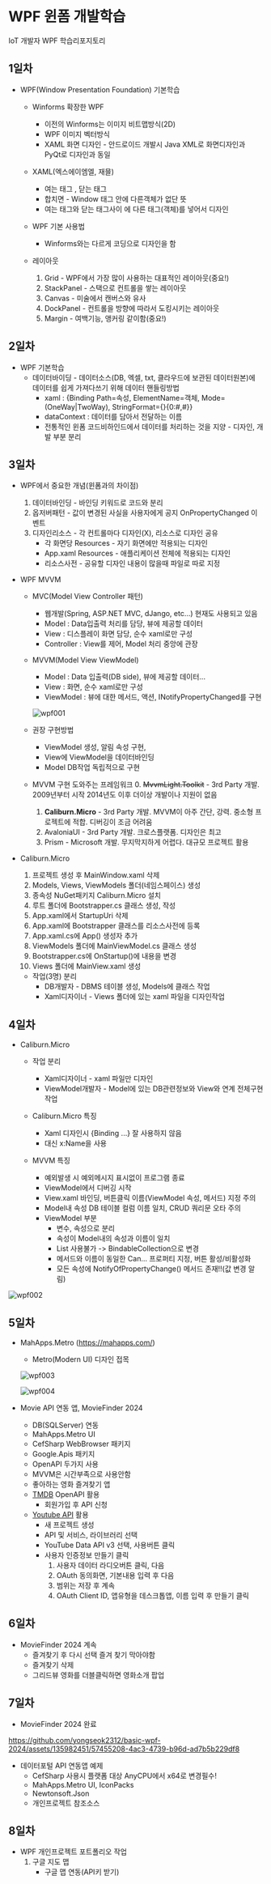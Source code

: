 # WPF 윈폼 개발학습
IoT 개발자 WPF 학습리포지토리

## 1일차
- WPF(Window Presentation Foundation) 기본학습
    - Winforms 확장한 WPF
        - 이전의 Winforms는 이미지 비트맵방식(2D)
        - WPF 이미지 벡터방식
        - XAML 화면 디자인 - 안드로이드 개발시 Java XML로 화면디자인과 PyQt로 디자인과 동일

    - XAML(엑스에이엠엘, 재믈)
        - 여는 태그 <Window>, 닫는 태그 </Window>
        - 합치면 <Window /> - Window 태그 안에 다른객체가 없단 뜻
        - 여는 태그와 닫는 태그사이 에 다른 태그(객체)를 넣어서 디자인

    - WPF 기본 사용법
        - Winforms와는 다르게 코딩으로 디자인을 함

    - 레이아웃
        1. Grid - WPF에서 가장 많이 사용하는 대표적인 레이아웃(중요!)
        2. StackPanel - 스택으로 컨트롤을 쌓는 레이아웃
        3. Canvas - 미술에서 캔버스와 유사
        4. DockPanel - 컨트롤을 방향에 따라서 도킹시키는 레이아웃
        5. Margin - 여백기능, 앵커링 같이함(중요!)

## 2일차
- WPF 기본학습
    - 데이터바이딩 - 데이터소스(DB, 엑셀, txt, 클라우드에 보관된 데이터원본)에 데이터를 쉽게 가져다쓰기 위해 데이터 핸들링방법
        - xaml : {Binding Path=속성, ElementName=객체, Mode=(OneWay|TwoWay), StringFormat={}{0:#,#}}
        - dataContext : 데이터를 담아서 전달하는 이름
        - 전통적인 윈폼 코드비하인드에서 데이터를 처리하는 것을 지양 - 디자인, 개발 부분 분리

## 3일차
- WPF에서 중요한 개념(윈폼과의 차이점)
    1. 데이터바인딩 - 바인딩 키워드로 코드와 분리
    2. 옵저버패턴 - 값이 변경된 사실을 사용자에게 공지 OnPropertyChanged 이벤트
    3. 디자인리소스 - 각 컨트롤마다 디자인(X), 리소스로 디자인 공유
        - 각 화면당 Resources - 자기 화면에만 적용되는 디자인
        - App.xaml Resources - 애플리케이션 전체에 적용되는 디자인
        - 리소스사전 - 공유할 디자인 내용이 많을때 파일로 따로 지정

- WPF MVVM
    - MVC(Model View Controller 패턴)
        - 웹개발(Spring, ASP.NET MVC, dJango, etc...) 현재도 사용되고 있음
        - Model : Data입출력 처리를 담당, 뷰에 제공할 데이터
        - View : 디스플레이 화면 담당, 순수 xaml로만 구성
        - Controller : View를 제어, Model 처리 중앙에 관장

    - MVVM(Model View ViewModel)
        - Model : Data 입출력(DB side), 뷰에 제공할 데이터...
        - View : 화면, 순수 xaml로만 구성
        - ViewModel : 뷰에 대한 메서드, 액션, INotifyPropertyChanged를 구현

       ![wpf001](https://github.com/yongseok2312/basic-wpf-2024/assets/135982451/d2e7561d-b5dc-4969-bf4e-43935191edb3)

    
    - 권장 구현방법
        - ViewModel 생성, 알림 속성 구현, 
        - View에 ViewModel을 데이터바인딩
        - Model DB작업 독립적으로 구현

    - MVVM 구현 도와주는 프레임워크
        0. ~~MvvmLight.Toolkit~~ - 3rd Party 개발. 2009년부터 시작 2014년도 이후 더이상 개발이나 지원이 없음
        1. **Caliburn.Micro** - 3rd Party 개발. MVVM이 아주 간단, 강력. 중소형 프로젝트에 적합. 디버깅이 조금 어려움
        2. AvaloniaUI - 3rd Party 개발. 크로스플랫폼. 디자인은 최고
        3. Prism - Microsoft 개발. 무지막지하게 어렵다. 대규모 프로젝트 활용

- Caliburn.Micro 
    1. 프로젝트 생성 후 MainWindow.xaml 삭제
    2. Models, Views, ViewModels 폴더(네임스페이스) 생성
    3. 종속성 NuGet패키지 Caliburn.Micro 설치
    4. 루트 폴더에 Bootstrapper.cs 클래스 생성, 작성
    5. App.xaml에서 StartupUri 삭제
    6. App.xaml에 Bootstrapper 클래스를 리소스사전에 등록
    7. App.xaml.cs에 App() 생성자 추가
    8. ViewModels 폴더에 MainViewModel.cs 클래스 생성
    9. Bootstrapper.cs에 OnStartup()에 내용을 변경
    10. Views 폴더에 MainView.xaml 생성

    - 작업(3명) 분리
        - DB개발자 - DBMS 테이블 생성, Models에 클래스 작업
        - Xaml디자이너 - Views 폴더에 있는 xaml 파일을 디자인작업

## 4일차
- Caliburn.Micro
    - 작업 분리
        - Xaml디자이너 - xaml 파일만 디자인
        - ViewModel개발자 - Model에 있는 DB관련정보와 View와 연계 전체구현 작업

    - Caliburn.Micro 특징
        - Xaml 디자인시 {Binding ...} 잘 사용하지 않음
        - 대신 x:Name을 사용

    - MVVM 특징
        - 예외발생 시 예외메시지 표시없이 프로그램 종료
        - ViewModel에서 디버깅 시작
        - View.xaml 바인딩, 버튼클릭 이름(ViewModel 속성, 메서드) 지정 주의
        - Model내 속성 DB 테이블 컬럼 이름 일치, CRUD 쿼리문 오타 주의
        - ViewModel 부분
            - 변수, 속성으로 분리
            - 속성이 Model내의 속성과 이름이 일치
            - List 사용불가 -> BindableCollection으로 변경
            - 메서드와 이름이 동일한 Can... 프로퍼티 지정, 버튼 활성/비활성화
            - 모든 속성에 NotifyOfPropertyChange() 메서드 존재!!(값 변경 알림)


![wpf002](https://github.com/yongseok2312/basic-wpf-2024/assets/135982451/f44dc6c6-7a45-417a-ae15-b65fb1916298)

   

## 5일차
- MahApps.Metro (https://mahapps.com/)
    - Metro(Modern UI) 디자인 접목

     ![wpf003](https://github.com/yongseok2312/basic-wpf-2024/assets/135982451/1411bdac-d853-4e7a-a252-1868c5298c51)


     ![wpf004](https://github.com/yongseok2312/basic-wpf-2024/assets/135982451/03e797d1-d918-475b-b6d6-213422980bc3)


- Movie API 연동 앱, MovieFinder 2024
    - DB(SQLServer) 연동
    - MahApps.Metro UI
    - CefSharp WebBrowser 패키지
    - Google.Apis 패키지
    - OpenAPI 두가지 사용
    - MVVM은 시간부족으로 사용안함            
    - 좋아하는 영화 즐겨찾기 앱
    - [TMDB](https://www.themoviedb.org/) OpenAPI 활용
        - 회원가입 후 API 신청        
    - [Youtube API](https://console.cloud.google.com/) 활용
        - 새 프로젝트 생성
        - API 및 서비스, 라이브러리 선택
        - YouTube Data API v3 선택, 사용버튼 클릭
        - 사용자 인증정보 만들기 클릭
            1. 사용자 데이터 라디오버튼 클릭, 다음
            2. OAuth  동의화면, 기본내용 입력 후 다음
            3. 범위는 저장 후 계속
            4. OAuth Client ID, 앱유형을 데스크톱앱, 이름 입력 후 만들기 클릭

## 6일차
- MovieFinder 2024 계속
    - 즐겨찾기 후 다시 선택 즐겨 찾기 막아야함
    - 즐겨찾기 삭제
    - 그리드뷰 영화를 더블클릭하면 영화소개 팝업

## 7일차
- MovieFinder 2024 완료


https://github.com/yongseok2312/basic-wpf-2024/assets/135982451/57455208-4ac3-4739-b96d-ad7b5b229df8


   

- 데이터포털 API 연동앱 예제
    - CefSharp 사용시 플랫폼 대상 AnyCPU에서 x64로 변경필수!
    - MahApps.Metro UI, IconPacks
    - Newtonsoft.Json
    - 개인프로젝트 참조소스

      
## 8일차
- WPF 개인프로젝트 포트폴리오 작업
    1. 구글 지도 맵
        - 구글 맵 연동(API키 받기)